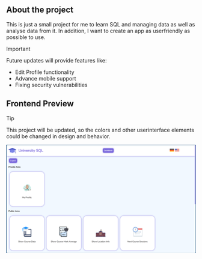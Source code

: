 ## About the project

This is just a small project for me to learn SQL and managing data as well as analyse data from it.
In addition, I want to create an app as userfriendly as possible to use.

> [!IMPORTANT]
> Future updates will provide features like:
> * Edit Profile functionality
> * Advance mobile support
> * Fixing security vulnerabilities

## Frontend Preview
> [!TIP]
> This project will be updated, so the colors and other userinterface elements could be changed in design and behavior.
<img src="https://github.com/Bniclas/University_SQL_Database/blob/main/preview_01.png?raw=true">
